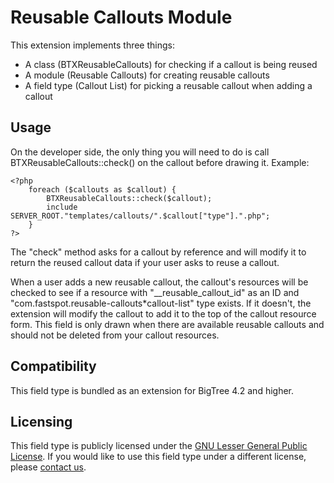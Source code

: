 Reusable Callouts Module
========================

This extension implements three things:
- A class (BTXReusableCallouts) for checking if a callout is being reused
- A module (Reusable Callouts) for creating reusable callouts
- A field type (Callout List) for picking a reusable callout when adding a callout

Usage
-----

On the developer side, the only thing you will need to do is call BTXReusableCallouts::check() on the callout before drawing it.
Example:

	<?php
		foreach ($callouts as $callout) {
			BTXReusableCallouts::check($callout);
			include SERVER_ROOT."templates/callouts/".$callout["type"].".php";
		}
	?>

The "check" method asks for a callout by reference and will modify it to return the reused callout data if your user asks to reuse a callout.

When a user adds a new reusable callout, the callout's resources will be checked to see if a resource with "__reusable_callout_id" as an ID and "com.fastspot.reusable-callouts*callout-list" type exists. If it doesn't, the extension will modify the callout to add it to the top of the callout resource form. This field is only drawn when there are available reusable callouts and should not be deleted from your callout resources.

Compatibility
-------------
This field type is bundled as an extension for BigTree 4.2 and higher.

Licensing
---------
This field type is publicly licensed under the [GNU Lesser General Public License](http://www.gnu.org/copyleft/lesser.html).
If you would like to use this field type under a different license, please [contact us](mailto:info@fastspot.com).
